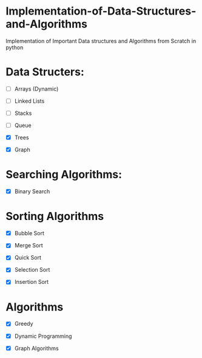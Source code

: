 # Implementation-of-Data-Structures-and-Algorithms
Implementation of Important Data structures and Algorithms from Scratch in python
# Data Structers: 
- [ ] Arrays (Dynamic)  


- [ ] Linked Lists 


- [ ] Stacks 


- [ ] Queue 


- [x] Trees  


- [x] Graph 
# Searching Algorithms:

- [x] Binary Search 

# Sorting Algorithms

- [x] Bubble Sort 


- [x] Merge Sort 


- [x] Quick Sort 


- [x] Selection Sort 


- [x] Insertion Sort


# Algorithms

- [x] Greedy


- [x] Dynamic Programming 


- [x] Graph Algorithms 

